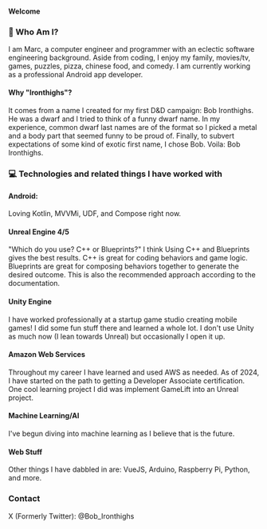 #### Welcome

### 🧔 Who Am I?

I am Marc, a computer engineer and programmer with an eclectic software engineering background. Aside from coding, I enjoy my family, movies/tv, games, puzzles, pizza, chinese food, and comedy. I am currently working as a professional Android app developer.

#### Why "Ironthighs"?
It comes from a name I created for my first D&D campaign: Bob Ironthighs. He was a dwarf and I tried to think of a funny dwarf name. In my experience, common dwarf last names are of the format <metal><body part> so I picked a metal and a body part that seemed funny to be proud of. Finally, to subvert expectations of some kind of exotic first name, I chose Bob. Voila: Bob Ironthighs.
 
### 💻 Technologies and related things I have worked with
#### Android: 
Loving Kotlin, MVVMi, UDF, and Compose right now.

#### Unreal Engine 4/5
"Which do you use? C++ or Blueprints?"
I think Using C++ and Blueprints gives the best results. C++ is great for coding behaviors and game logic. Blueprints are great for composing behaviors together to generate the desired outcome. This is also the recommended approach according to the documentation.

#### Unity Engine
I have worked professionally at a startup game studio creating mobile games! I did some fun stuff there and learned a whole lot. I don't use Unity as much now (I lean towards Unreal) but occasionally I open it up.

#### Amazon Web Services
Throughout my career I have learned and used AWS as needed. As of 2024, I have started on the path to getting a Developer Associate certification. One cool learning project I did was implement GameLift into an Unreal project.

#### Machine Learning/AI
I've begun diving into machine learning as I believe that is the future.

#### Web Stuff
Other things I have dabbled in are: VueJS, Arduino, Raspberry Pi, Python, and more.

### Contact
X (Formerly Twitter): @Bob_Ironthighs

